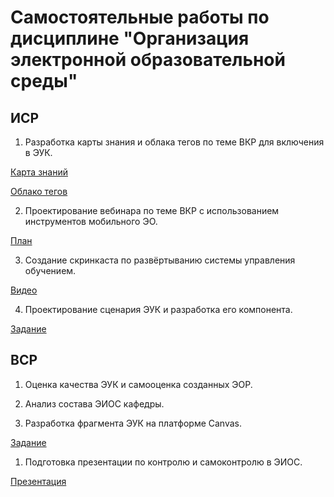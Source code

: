 # Самостоятельные работы по дисциплине "Организация электронной образовательной среды"
## ИСР
1. Разработка карты знания и облака тегов по теме ВКР для включения в ЭУК.

[Карта знаний](https://github.com/polinalazebnikova/sem7-eios/blob/master/%D0%9A%D0%B0%D1%80%D1%82%D0%B0%20%D0%B7%D0%BD%D0%B0%D0%BD%D0%B8%D0%B9.png)

[Облако тегов](https://github.com/polinalazebnikova/sem7-eios/blob/master/%D0%9E%D0%B1%D0%BB%D0%B0%D0%BA%D0%BE%20%D1%82%D0%B5%D0%B3%D0%BE%D0%B2.png)

2. Проектирование вебинара по теме ВКР с использованием инструментов мобильного ЭО.

[План](https://github.com/polinalazebnikova/sem7-eios/blob/master/%D0%9F%D1%80%D0%BE%D0%B5%D0%BA%D1%82%D0%B8%D1%80%D0%BE%D0%B2%D0%B0%D0%BD%D0%B8%D0%B5%20%D0%B2%D0%B5%D0%B1%D0%B8%D0%BD%D0%B0%D1%80%D0%B0.docx)

3. Создание скринкаста по развёртыванию системы управления обучением.

[Видео](https://youtu.be/gey6gN2cueQ)

4. Проектирование сценария ЭУК и разработка его компонента.

[Задание](https://github.com/polinalazebnikova/sem7-eios/blob/master/%D0%9F%D1%80%D0%BE%D0%B5%D0%BA%D1%82%D0%B8%D1%80%D0%BE%D0%B2%D0%B0%D0%BD%D0%B8%D0%B5%20%D1%81%D1%86%D0%B5%D0%BD%D0%B0%D1%80%D0%B8%D1%8F%20%D0%AD%D0%A3%D0%9A.docx)

## ВСР
1. Оценка качества ЭУК и самооценка созданных ЭОР.
2. Анализ состава ЭИОС кафедры.

3. Разработка фрагмента ЭУК на платформе Canvas.

[Задание](https://github.com/polinalazebnikova/sem7-eios/blob/master/Canvas.docx)

1. Подготовка презентации по контролю и самоконтролю в ЭИОС.

[Презентация](https://github.com/polinalazebnikova/sem7-eios/blob/master/%D0%9A%D0%BE%D0%BD%D1%82%D1%80%D0%BE%D0%BB%D1%8C%20%D0%B8%20%D1%81%D0%B0%D0%BC%D0%BE%D0%BA%D0%BE%D0%BD%D1%82%D1%80%D0%BE%D0%BB%D1%8C%20%D0%B2%20%D1%8D%D0%B8%D0%BE%D1%81.pptx)
